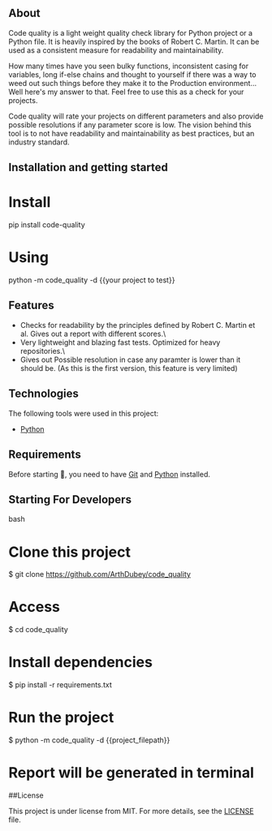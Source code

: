 ## About

Code quality is a light weight quality check library for Python project or a Python file. It is heavily inspired by the
books of Robert C. Martin. It can be used as a consistent measure for readability and maintainability.

How many times have you seen bulky functions, inconsistent casing for variables, long if-else chains and thought to
yourself if there was a way to weed out such things before they make it to the Production environment...
Well here's my answer to that. Feel free to use this as a check for your projects.

Code quality will rate your projects on different parameters and also provide possible resolutions if any parameter
score is low. The vision behind this tool is to not have readability and maintainability as best practices, but an
industry standard.

## Installation and getting started

# Install

pip install code-quality

# Using

python -m code_quality -d {{your project to test}}

## Features

- Checks for readability by the principles defined by Robert C. Martin et al. Gives out a report with different scores.\
- Very lightweight and blazing fast tests. Optimized for heavy repositories.\
- Gives out Possible resolution in case any paramter is lower than it should be. (As this is the first version, this feature
  is very limited)

## Technologies

The following tools were used in this project:

- [Python](https://python.org/)

## Requirements

Before starting :checkered_flag:, you need to have [Git](https://git-scm.com) and [Python](https://python.org/) installed.

## Starting For Developers

bash

# Clone this project

$ git clone https://github.com/ArthDubey/code_quality

# Access

$ cd code_quality

# Install dependencies

$ pip install -r requirements.txt

# Run the project

$ python -m code_quality -d {{project_filepath}}

# Report will be generated in terminal

##License

This project is under license from MIT. For more details, see the [LICENSE](LICENSE.md) file.
